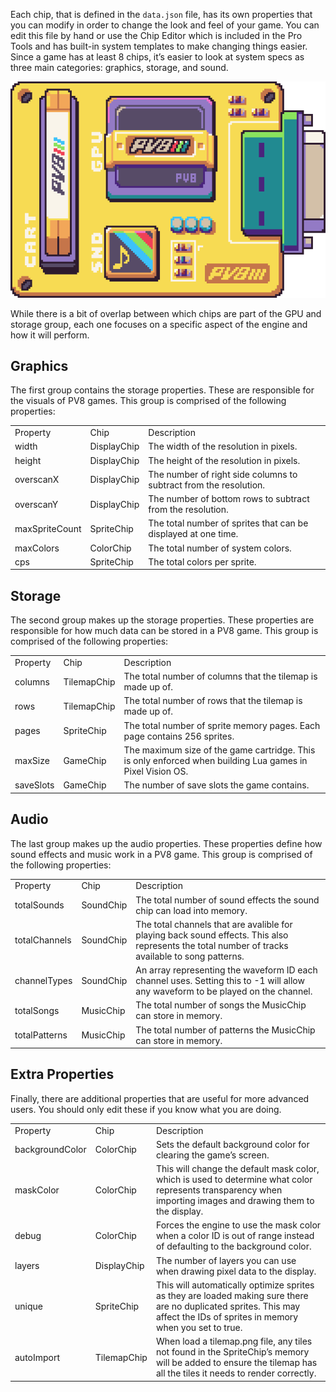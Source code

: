 Each chip, that is defined in the `data.json` file, has its own properties that you can modify in order to change the look and feel of your game. You can edit this file by hand or use the Chip Editor which is included in the Pro Tools and has built-in system templates to make changing things easier. Since a game has at least 8 chips, it’s easier to look at system specs as three main categories: graphics, storage, and sound. 

<p style="text-align:center"><img src="images/ChipProperties_image_0.png" /></p>

While there is a bit of overlap between which chips are part of the GPU and storage group, each one focuses on a specific aspect of the engine and how it will perform.

## Graphics

The first group contains the storage properties. These are responsible for the visuals of PV8 games. This group is comprised of the following properties:

<table>
  <tr>
    <td>Property</td>
    <td>Chip</td>
    <td>Description</td>
  </tr>
  <tr>
    <td>width</td>
    <td>DisplayChip</td>
    <td>The width of the resolution in pixels.</td>
  </tr>
  <tr>
    <td>height</td>
    <td>DisplayChip</td>
    <td>The height of the resolution in pixels.</td>
  </tr>
  <tr>
    <td>overscanX</td>
    <td>DisplayChip</td>
    <td>The number of right side columns to subtract from the resolution.</td>
  </tr>
  <tr>
    <td>overscanY</td>
    <td>DisplayChip</td>
    <td>The number of bottom rows to subtract from the resolution.</td>
  </tr>
  <tr>
    <td>maxSpriteCount </td>
    <td>SpriteChip</td>
    <td>The total number of sprites that can be displayed at one time.</td>
  </tr>
  <tr>
    <td>maxColors</td>
    <td>ColorChip</td>
    <td>The total number of system colors.</td>
  </tr>
  <tr>
    <td>cps</td>
    <td>SpriteChip</td>
    <td>The total colors per sprite.</td>
  </tr>
</table>


## Storage

The second group makes up the storage properties. These properties are responsible for how much data can be stored in a PV8 game. This group is comprised of the following properties:

<table>
  <tr>
    <td>Property</td>
    <td>Chip</td>
    <td>Description</td>
  </tr>
  <tr>
    <td>columns</td>
    <td>TilemapChip</td>
    <td>The total number of columns that the tilemap is made up of.</td>
  </tr>
  <tr>
    <td>rows</td>
    <td>TilemapChip</td>
    <td>The total number of rows that the tilemap is made up of.</td>
  </tr>
  <tr>
    <td>pages</td>
    <td>SpriteChip</td>
    <td>The total number of sprite memory pages. Each page contains 256 sprites.</td>
  </tr>
  <tr>
    <td>maxSize</td>
    <td>GameChip</td>
    <td>The maximum size of the game cartridge. This is only enforced when building Lua games in Pixel Vision OS.</td>
  </tr>
  <tr>
    <td>saveSlots</td>
    <td>GameChip</td>
    <td>The number of save slots the game contains.</td>
  </tr>
</table>


## Audio

The last group makes up the audio properties. These properties define how sound effects and music work in a PV8 game. This group is comprised of the following properties:

<table>
  <tr>
    <td>Property</td>
    <td>Chip</td>
    <td>Description</td>
  </tr>
  <tr>
    <td>totalSounds</td>
    <td>SoundChip</td>
    <td>The total number of sound effects the sound chip can load into memory.</td>
  </tr>
  <tr>
    <td>totalChannels</td>
    <td>SoundChip</td>
    <td>The total channels that are avalible for playing back sound effects. This also represents the total number of tracks available to song patterns.</td>
  </tr>
  <tr>
    <td>channelTypes</td>
    <td>SoundChip</td>
    <td>An array representing the waveform ID each channel uses. Setting this to -1 will allow any waveform to be played on the channel.</td>
  </tr>
  <tr>
    <td>totalSongs</td>
    <td>MusicChip</td>
    <td>The total number of songs the MusicChip can store in memory.</td>
  </tr>
  <tr>
    <td>totalPatterns</td>
    <td>MusicChip  </td>
    <td>The total number of patterns the MusicChip can store in memory.</td>
  </tr>
</table>


## Extra Properties

Finally, there are additional properties that are useful for more advanced users. You should only edit these if you know what you are doing.

<table>
  <tr>
    <td>Property</td>
    <td>Chip</td>
    <td>Description</td>
  </tr>
  <tr>
    <td>backgroundColor</td>
    <td>ColorChip</td>
    <td>Sets the default background color for clearing the game’s screen.</td>
  </tr>
  <tr>
    <td>maskColor</td>
    <td>ColorChip</td>
    <td>This will change the default mask color, which is used to determine what color represents transparency when importing images and drawing them to the display.</td>
  </tr>
  <tr>
    <td>debug</td>
    <td>ColorChip</td>
    <td>Forces the engine to use the mask color when a color ID is out of range instead of defaulting to the background color.</td>
  </tr>
  <tr>
    <td>layers</td>
    <td>DisplayChip</td>
    <td>The number of layers you can use when drawing pixel data to the display.</td>
  </tr>
  <tr>
    <td>unique</td>
    <td>SpriteChip</td>
    <td>This will automatically optimize sprites as they are loaded making sure there are no duplicated sprites. This may affect the IDs of sprites in memory when you set to true.</td>
  </tr>
  <tr>
    <td>autoImport</td>
    <td>TilemapChip</td>
    <td>When load a tilemap.png file, any tiles not found in the SpriteChip’s memory will be added to ensure the tilemap has all the tiles it needs to render correctly.</td>
  </tr>
</table>



